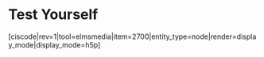 # Test Yourself


[ciscode|rev=1|tool=elmsmedia|item=2700|entity_type=node|render=display_mode|display_mode=h5p]